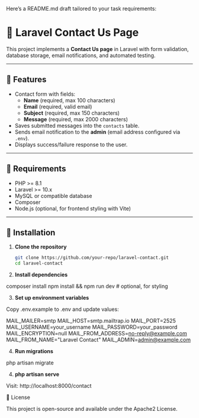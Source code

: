 Here’s a README.md draft tailored to your task requirements:

# 📩 Laravel Contact Us Page

This project implements a **Contact Us page** in Laravel with form validation, database storage, email notifications, and automated testing.

---

## 🔹 Features

- Contact form with fields:
  - **Name** (required, max 100 characters)
  - **Email** (required, valid email)
  - **Subject** (required, max 150 characters)
  - **Message** (required, max 2000 characters)
- Saves submitted messages into the `contacts` table.
- Sends email notification to the **admin** (email address configured via `.env`).
- Displays success/failure response to the user.

---

## 🔹 Requirements

- PHP >= 8.1  
- Laravel >= 10.x  
- MySQL or compatible database  
- Composer  
- Node.js (optional, for frontend styling with Vite)  

---

## 🔹 Installation

1. **Clone the repository**

   ```bash
   git clone https://github.com/your-repo/laravel-contact.git
   cd laravel-contact


2. **Install dependencies**

composer install
npm install && npm run dev   # optional, for styling


3. **Set up environment variables**

Copy .env.example to .env and update values:

MAIL_MAILER=smtp
MAIL_HOST=smtp.mailtrap.io
MAIL_PORT=2525
MAIL_USERNAME=your_username
MAIL_PASSWORD=your_password
MAIL_ENCRYPTION=null
MAIL_FROM_ADDRESS=no-reply@example.com
MAIL_FROM_NAME="Laravel Contact"
MAIL_ADMIN=admin@example.com


4. **Run migrations**

php artisan migrate


4. **php artisan serve**

Visit: http://localhost:8000/contact

🔹 License

This project is open-source and available under the Apache2 License.